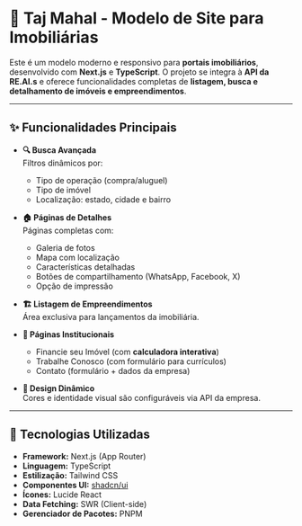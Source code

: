 # 🕌 Taj Mahal - Modelo de Site para Imobiliárias

Este é um modelo moderno e responsivo para **portais imobiliários**, desenvolvido com **Next.js** e **TypeScript**. O projeto se integra à **API da RE.AI.s** e oferece funcionalidades completas de **listagem, busca e detalhamento de imóveis e empreendimentos**.

---

## ✨ Funcionalidades Principais

- **🔍 Busca Avançada**  
  Filtros dinâmicos por:
  - Tipo de operação (compra/aluguel)
  - Tipo de imóvel
  - Localização: estado, cidade e bairro

- **🏠 Páginas de Detalhes**  
  Páginas completas com:
  - Galeria de fotos
  - Mapa com localização
  - Características detalhadas
  - Botões de compartilhamento (WhatsApp, Facebook, X)
  - Opção de impressão

- **🏗️ Listagem de Empreendimentos**  
  Área exclusiva para lançamentos da imobiliária.

- **📄 Páginas Institucionais**
  - Financie seu Imóvel (com **calculadora interativa**)
  - Trabalhe Conosco (com formulário para currículos)
  - Contato (formulário + dados da empresa)

- **🎨 Design Dinâmico**  
  Cores e identidade visual são configuráveis via API da empresa.

---

## 🚀 Tecnologias Utilizadas

- **Framework:** Next.js (App Router)
- **Linguagem:** TypeScript
- **Estilização:** Tailwind CSS
- **Componentes UI:** [shadcn/ui](https://ui.shadcn.com)
- **Ícones:** Lucide React
- **Data Fetching:** SWR (Client-side)
- **Gerenciador de Pacotes:** PNPM
